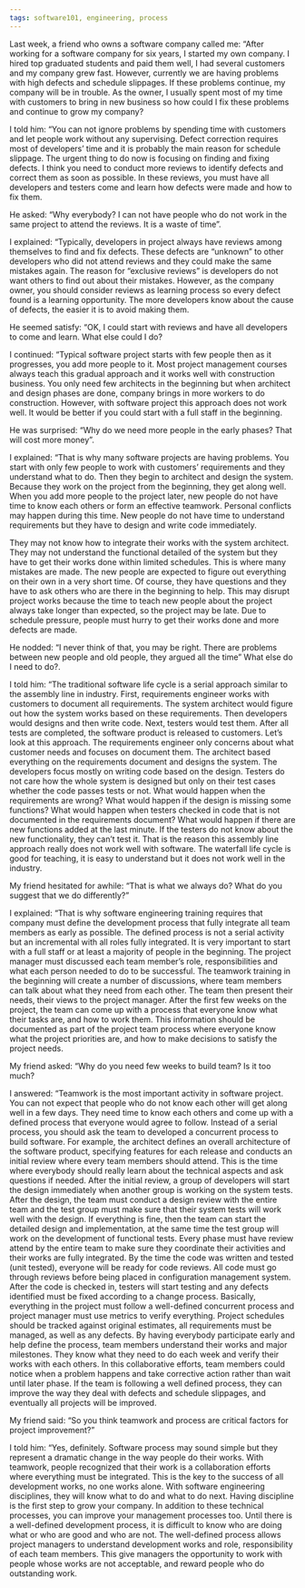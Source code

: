 ```yaml
---
tags: software101, engineering, process
---
```


Last week, a friend who owns a software company called me: “After working for a software company for six years, I started my own company. I hired top graduated students and paid them well, I had several customers and my company grew fast. However, currently we are having problems with high defects and schedule slippages. If these problems continue, my company will be in trouble. As the owner, I usually spent most of my time with customers to bring in new business so how could I fix these problems and continue to grow my company?

I told him: “You can not ignore problems by spending time with customers and let people work without any supervising. Defect correction requires most of developers’ time and it is probably the main reason for schedule slippage. The urgent thing to do now is focusing on finding and fixing defects. I think you need to conduct more reviews to identify defects and correct them as soon as possible. In these reviews, you must have all developers and testers come and learn how defects were made and how to fix them.

He asked: “Why everybody? I can not have people who do not work in the same project to attend the reviews. It is a waste of time”.

I explained: “Typically, developers in project always have reviews among themselves to find and fix defects. These defects are “unknown” to other developers who did not attend reviews and they could make the same mistakes again. The reason for “exclusive reviews” is developers do not want others to find out about their mistakes. However, as the company owner, you should consider reviews as learning process so every defect found is a learning opportunity. The more developers know about the cause of defects, the easier it is to avoid making them.

He seemed satisfy: “OK, I could start with reviews and have all developers to come and learn. What else could I do?

I continued: “Typical software project starts with few people then as it progresses, you add more people to it. Most project management courses always teach this gradual approach and it works well with construction business. You only need few architects in the beginning but when architect and design phases are done, company brings in more workers to do construction. However, with software project this approach does not work well. It would be better if you could start with a full staff in the beginning.

He was surprised: “Why do we need more people in the early phases? That will cost more money”.

I explained: “That is why many software projects are having problems. You start with only few people to work with customers’ requirements and they understand what to do. Then they begin to architect and design the system. Because they work on the project from the beginning, they get along well. When you add more people to the project later, new people do not have time to know each others or form an effective teamwork. Personal conflicts may happen during this time. New people do not have time to understand requirements but they have to design and write code immediately.

They may not know how to integrate their works with the system architect. They may not understand the functional detailed of the system but they have to get their works done within limited schedules. This is where many mistakes are made. The new people are expected to figure out everything on their own in a very short time. Of course, they have questions and they have to ask others who are there in the beginning to help. This may disrupt project works because the time to teach new people about the project always take longer than expected, so the project may be late. Due to schedule pressure, people must hurry to get their works done and more defects are made.

He nodded: “I never think of that, you may be right. There are problems between new people and old people, they argued all the time” What else do I need to do?.

I told him: “The traditional software life cycle is a serial approach similar to the assembly line in industry. First, requirements engineer works with customers to document all requirements. The system architect would figure out how the system works based on these requirements. Then developers would designs and then write code. Next, testers would test them. After all tests are completed, the software product is released to customers. Let’s look at this approach. The requirements engineer only concerns about what customer needs and focuses on document them. The architect based everything on the requirements document and designs the system. The developers focus mostly on writing code based on the design. Testers do not care how the whole system is designed but only on their test cases whether the code passes tests or not. What would happen when the requirements are wrong? What would happen if the design is missing some functions? What would happen when testers checked in code that is not documented in the requirements document? What would happen if there are new functions added at the last minute. If the testers do not know about the new functionality, they can’t test it. That is the reason this assembly line approach really does not work well with software. The waterfall life cycle is good for teaching, it is easy to understand but it does not work well in the industry.

My friend hesitated for awhile: “That is what we always do? What do you suggest that we do differently?”

I explained: “That is why software engineering training requires that company must define the development process that fully integrate all team members as early as possible. The defined process is not a serial activity but an incremental with all roles fully integrated. It is very important to start with a full staff or at least a majority of people in the beginning. The project manager must discussed each team member’s role, responsibilities and what each person needed to do to be successful. The teamwork training in the beginning will create a number of discussions, where team members can talk about what they need from each other. The team then present their needs, their views to the project manager. After the first few weeks on the project, the team can come up with a process that everyone know what their tasks are, and how to work them. This information should be documented as part of the project team process where everyone know what the project priorities are, and how to make decisions to satisfy the project needs.

My friend asked: “Why do you need few weeks to build team? Is it too much?

I answered: “Teamwork is the most important activity in software project. You can not expect that people who do not know each other will get along well in a few days. They need time to know each others and come up with a defined process that everyone would agree to follow. Instead of a serial process, you should ask the team to developed a concurrent process to build software. For example, the architect defines an overall architecture of the software product, specifying features for each release and conducts an initial review where every team members should attend. This is the time where everybody should really learn about the technical aspects and ask questions if needed. After the initial review, a group of developers will start the design immediately when another group is working on the system tests. After the design, the team must conduct a design review with the entire team and the test group must make sure that their system tests will work well with the design. If everything is fine, then the team can start the detailed design and implementation, at the same time the test group will work on the development of functional tests. Every phase must have review attend by the entire team to make sure they coordinate their activities and their works are fully integrated. By the time the code was written and tested (unit tested), everyone will be ready for code reviews. All code must go through reviews before being placed in configuration management system. After the code is checked in, testers will start testing and any defects identified must be fixed according to a change process. Basically, everything in the project must follow a well-defined concurrent process and project manager must use metrics to verify everything. Project schedules should be tracked against original estimates, all requirements must be managed, as well as any defects. By having everybody participate early and help define the process, team members understand their works and major milestones. They know what they need to do each week and verify their works with each others. In this collaborative efforts, team members could notice when a problem happens and take corrective action rather than wait until later phase. If the team is following a well defined process, they can improve the way they deal with defects and schedule slippages, and eventually all projects will be improved.

My friend said: “So you think teamwork and process are critical factors for project improvement?”

I told him: “Yes, definitely. Software process may sound simple but they represent a dramatic change in the way people do their works. With teamwork, people recognized that their work is a collaboration efforts where everything must be integrated. This is the key to the success of all development works, no one works alone. With software engineering disciplines, they will know what to do and what to do next. Having discipline is the first step to grow your company. In addition to these technical processes, you can improve your management processes too. Until there is a well-defined development process, it is difficult to know who are doing what or who are good and who are not. The well-defined process allows project managers to understand development works and role, responsibility of each team members. This give managers the opportunity to work with people whose works are not acceptable, and reward people who do outstanding work.
